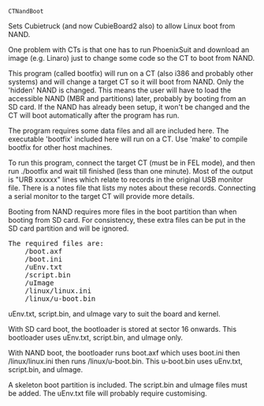 	CTNandBoot

Sets Cubietruck (and now CubieBoard2 also) to allow Linux boot from NAND.

One problem with CTs is that one has to run PhoenixSuit and download an image (e.g. Linaro)
just to change some code so the CT to boot from NAND.

This program (called bootfix) will run on a CT (also i386 and probably other systems)
and will change a target CT so it will boot from NAND.  Only the 'hidden' NAND is changed.
This means the user will have to load the accessible NAND (MBR and partitions) later,
probably by booting from an SD card.  If the NAND has already been setup,
it won't be changed and the CT will boot automatically after the program has run.

The program requires some data files and all are included here.  The executable
'bootfix' included here will run on a CT.  Use 'make' to compile bootfix for other host machines.

To run this program, connect the target CT (must be in FEL mode), and then run ./bootfix
and wait till finished (less than one minute).  Most of the output is "URB xxxxxx"
lines which relate to records in the original USB monitor file.  There is a notes file
that lists my notes about these records.  Connecting a serial monitor to the target CT
will provide more details.

Booting from NAND requires more files in the boot partition than when booting from SD card.
For consistency, these extra files can be put in the SD card partition and will be ignored.

<pre>
The required files are:
	/boot.axf
	/boot.ini
	/uEnv.txt
	/script.bin
	/uImage
	/linux/linux.ini
	/linux/u-boot.bin
</pre>

uEnv.txt, script.bin, and uImage vary to suit the board and kernel.

With SD card boot, the bootloader is stored at sector 16 onwards.  This bootloader
uses uEnv.txt, script.bin, and uImage only.

With NAND boot, the bootloader runs boot.axf which uses boot.ini then /linux/linux.ini
then runs /linux/u-boot.bin.  This u-boot.bin uses uEnv.txt, script.bin, and uImage.

A skeleton boot partition is included.  The script.bin and uImage files must be added.
The uEnv.txt file will probably require customising.

